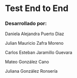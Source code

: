 # Test End to End

### Desarrollado por:
Daniela Alejandra Puerto Diaz 

Julian Mauricio Zafra Moreno 

Carlos Esteban Jaramillo Guevara 

Mateo González Cano

Juliana González Ronsería
